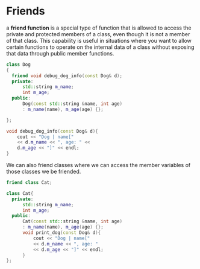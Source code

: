 # Friends

a **friend function** is a special type of function that is allowed to access the private and 
protected members of a class, even though it is not a member of that class. This capability is useful in situations where you want to allow certain functions to operate on the internal data of a class without exposing that data through public member functions.

```cpp
class Dog
{
  friend void debug_dog_info(const Dog& d);
  private:
      std::string m_name;
      int m_age;
  public:
      Dog(const std::string &name, int age) 
      : m_name(name), m_age(age) {};

};
```

```cpp
void debug_dog_info(const Dog& d){
    cout << "Dog | name[" 
    << d.m_name << ", age: " << 
    d.m_age << "]" << endl;
}
```

We can also friend classes where we can access the member variables of those classes we be friended.

```cpp
friend class Cat;
```

```cpp
class Cat{
  private:
      std::string m_name;
      int m_age;
  public:
      Cat(const std::string &name, int age) 
      : m_name(name), m_age(age) {};
      void print_dog(const Dog& d){
          cout << "Dog | name[" 
          << d.m_name << ", age: " 
          << d.m_age << "]" << endl;
      }
};
```